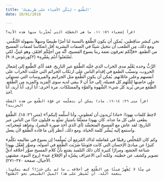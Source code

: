 ```yaml
---
title: 'الطَّمَع – لِتَكُن الأشياء على طريقتك'
date: 10/01/2018

---
```


`اقرأ إشعياء ٥٦: ١١. ما هي الخطيَّة التي تُحذِّرنا منها هذه الآية؟`

نحن كبشر ساقِطين، يُمكِن أن يكون الطَّمَع بالنسبة لنا أمرًا طبيعيًا وسهلاً بسهولة التَّنفُّس. ومع ذلك، مِن الصَّعب أن نتخيل شيئًا في الصفات البشرية أقل انعكاسا لصفات المسيح من الطمع. «فإنَّكم تعرفون نعمة ربنا يسوع المسيح، أنَّه مِن أجلِكُم افتَقَرَ، وهو غَنِيٌّ، لكي تَسْتَغنُوا أنتُم بِفَقْرِهِ» (٢كورنثوس ٨: ٩).

الرَّبُّ وحده يَعْلَم مدى الخراب الذي جَلَبَه الطَّمَع عبر التاريخ. فقد أدَّى الطَّمع إلى إشعال الحروب، وتسبَّب الطمع في إقدام الناس على ارتكاب الجرائم التي جلبَت الخراب على أنفسهم وعلى عائلاتهم. يُمكن أن يكون الطَّمع مثل الجراثيم والفيروسات التي تستولي على حاضِنها لِتَلْتَهِم كل فضيلة، إلى حدِّ أن لا يبقي لديه سوى المزيد والمزيد مِن الطَّمَع. الطَّمَع مرض يُريد كل شيء: الشَّهوة والقوَّة والممتلكات. مرة أخرى: أنا أرى، أنا أريد، أنا آخذ.

`اقرأ متى ٢٦: ١٤-١٦. ماذا يمكن أن نتعلَّمه عن قوَّة الطَّمَع من هذه القصَّة الحزينة؟`

لاحِظ كلمات يهوذا: «ماذا تُريدون أن تُعطوني، وأنا أسلِّمه إليكم؟» (متى ٢٦: ١٥). الطَّمَع يطغى على كل ما عداه. كان يهوذا متمتِّعًا بامتياز تمتَّع به قليلون جدًّا من الناس عبر التاريخ: لقد عاش مع المسيح المتجسِّد (أي الذي أخذ صورة البشر)، وشاهد مُعجزاته، واستمع إليه يُبشِّر كلمة الحياة. ومع ذلك، أنظر إلى ما قاده الطَّمَع لأن يفعل.

«وكم كان المُخلِّص رقيقًا في مُعاملته لذاك المُزمِع أن يُسلِّمه! إن يسوع في تعاليمه تكلَّم كثيرًا عن مبادئ الإحسان التي كانت فئوسًا ضَرَبَت الطَّمَع في أصوله، وصوَّر لِعَقْل يهوذا شناعة الجشع، ومرارًا كثيرة كان ذلك التلميذ يقتنع بأنَّ كلام المسيح صوَّر أخلاقه أدقَّ تصوير وكشف عن خطيته. ولكنه أبى الاعتراف بِشَرِّه أو الإقلاع عنه» (روح النبوة، مشتهى الأجيال، صفحة ٢٧٠-٢٧١).

`مَن مِنَّا لا يُظْهِرُ شيئًا مِن الطَّمَع في أخلاقه ـ ما لم يكن حَذِرًا؟ كيف يمكننا، بنعمة الله، أن نُسَيطر على هذا الميل الطبيعي نحو الطَّمَع؟`